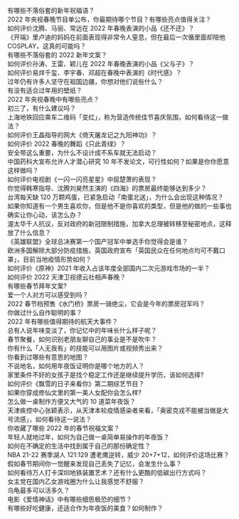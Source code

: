 有哪些不落俗套的新年祝福语？  
2022 年央视春晚节目单公布，你最期待哪个节目？有哪些亮点值得关注？  
如何评价沈腾、马丽、常远在 2022 年春晚表演的小品《还不还》？  
《开端》里卢迪的妈妈在前面表现得非常令人窒息，但在最后一次循里面却陪他 COSPLAY，这真的可能吗？  
有哪些不落俗套的 2022 新年文案？  
如何评价孙涛、王雷、颖儿在 2022 年春晚表演的小品《父与子》？  
如何评价易烊千玺、李宇春、邓超在春晚中表演的《时代感》？  
过年仍有许多人坚守在祖国边疆，你想对他们说些什么？  
有没有适合过年用的壁纸？  
2022 年央视春晚中有哪些亮点？  
初三了，有什么建议吗？  
上海地铁回应乘车二维码「变红」，称为营造传统佳节喜庆氛围，如何看待这一做法？  
如何评价王晶指导的网大《倚天屠龙记之九阳神功》？  
如何评价 2022 春晚的舞蹈《只此青绿》？  
安全带这么重要，为什么不设计成不系车就无法启动？  
中国药科大宣布允许人才潜心研究 10 年不发论文，可行性如何？如果是你你愿意这样做吗？  
如何评价电视剧《一闪一闪亮星星》中屈楚萧的表现？  
你觉得韩寒指导、沈腾刘昊然主演的《四海》的票房最终能够达到多少？  
台湾每天缺 120 万颗鸡蛋，已紧急启动「南蛋北送」，为什么会出现这种情况？  
如果你知道有一个男生喜欢你，但是他不是你喜欢的类型，但是他的做的一些事也确实让你心动，该怎么办？  
渥太华千人抗议，反对政府的新冠限制措施，加拿大总理被转移至秘密地点，这释放了什么信息？  
《英雄联盟》全球总决赛第一个国产冠军中单选手你觉得会是谁？  
欧洲多国解除大部分防疫措施，英国政府宣布「英国民众在任何地点均可不戴口罩」，目前当地疫情形势如何？  
如何评价《原神》2021 年收入占该年度全部国内二次元游戏市场的一半？  
如何评价 2022 天津卫视德云社相声春晚？  
有哪些春节拜年文案?  
爱一个人对方可以感受到吗？  
2022 春节档预售《水门桥》票房一骑绝尘，它会是今年的票房冠军吗？  
你做过什么自作聪明的事？  
2022 年有哪些值得期待的航天大事件？  
总有人说年味变淡了，你记忆中的年味长什么样子呢？  
春节聚餐，如何识别老朋友聊自己的事业是不是吹牛？  
你有什么「人无我有」的技能可以用图片或视频秀出来？  
你看到过哪些有意思的地图？  
不说地名，如何用年夜饭证明你是哪个地方的人？  
家里条件不好的女孩子是找个稳定工作还是继续提升学历，该如何选择?  
如何评价《飘雪的日子来看你》第二期综艺节目？  
如果你穿成修仙文里的第一美人女配你会怎么样?  
怎么做一桌制作方便又大气的 10 道菜年夜饭？  
天津疾控中心张颖表示，从天津本轮疫情感染者来看，「奥密克戎不能被当做是大号流感」，如何看待这一说法？  
你收藏了哪些 2022 年的春节祝福文案？  
年轻人就地过年，如何为自己做一桌简单易操作的年夜饭？  
如何在不确定的生活中找到属于自己的那份确定性？  
NBA 21-22 赛季湖人 121:129 遭老鹰逆转，威少 20+7+12，如何评价这场比赛？  
假如春节期间你一觉醒来发现自己丢失了记忆，会发生什么事？  
如何看待万人打卡深圳地铁装置艺术？还有什么更酷的低碳出行方式吗？  
女主党在国内乙女游戏圈为什么让我感觉不舒服？  
乌龟最多可以活多久？  
电影《爱情神话》中有哪些细思极恐的细节？  
有哪些好吃健康，还适合作为年夜饭的美食？如何制作？  
